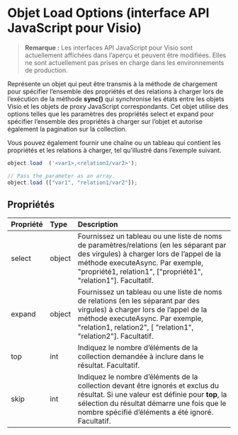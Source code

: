 # <a name="object-load-options-javascript-api-for-visio"></a>Objet Load Options (interface API JavaScript pour Visio)

>**Remarque :** Les interfaces API JavaScript pour Visio sont actuellement affichées dans l’aperçu et peuvent être modifiées. Elles ne sont actuellement pas prises en charge dans les environnements de production.

Représente un objet qui peut être transmis à la méthode de chargement pour spécifier l’ensemble des propriétés et des relations à charger lors de l’exécution de la méthode **sync()** qui synchronise les états entre les objets Visio et les objets de proxy JavaScript correspondants. Cet objet utilise des options telles que les paramètres des propriétés select et expand pour spécifier l’ensemble des propriétés à charger sur l’objet et autorise également la pagination sur la collection.

Vous pouvez également fournir une chaîne ou un tableau qui contient les propriétés et les relations à charger, tel qu’illustré dans l’exemple suivant.

```js
object.load  ('<var1>,<relation1/var2>');

// Pass the parameter as an array.
object.load (["var1", "relation1/var2"]);
```

## <a name="properties"></a>Propriétés

| Propriété | Type  | Description |
|:---------|:------|:------------|
|select    |object |Fournissez un tableau ou une liste de noms de paramètres/relations (en les séparant par des virgules) à charger lors de l’appel de la méthode executeAsync. Par exemple, "propriété1, relation1", ["propriété1", "relation1"]. Facultatif.|
|expand    |object |Fournissez un tableau ou une liste de noms de relations (en les séparant par des virgules) à charger lors de l’appel de la méthode executeAsync. Par exemple, "relation1, relation2", [ "relation1", "relation2"]. Facultatif.|
|top       |int    |Indiquez le nombre d’éléments de la collection demandée à inclure dans le résultat. Facultatif.|
|skip      |int    |Indiquez le nombre d’éléments de la collection devant être ignorés et exclus du résultat. Si une valeur est définie pour **top**, la sélection du résultat démarre une fois que le nombre spécifié d’éléments a été ignoré. Facultatif.|

